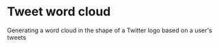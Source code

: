 Tweet word cloud 
=================
Generating a word cloud in the shape of a Twitter logo based on a user's tweets
